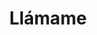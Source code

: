 ---
title: Llámame
video: "https://www.youtube.com/embed/AT-oKlWgLac"
excerpt: Llámame is a Vallenato (Colombian folk music) song with urban airs. It was composed by my friend, composer and musician [Jorge Suarez](https://www.youtube.com/@georgesuarez8116). Here is my free interpretation of this beautiful song. Recorded without much care with my phone.
link: https://www.youtube.com/AT-oKlWgLac
---